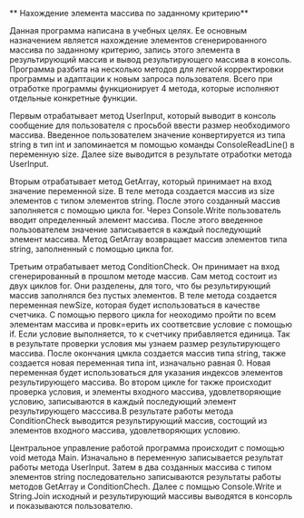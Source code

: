 ** Нахождение элемента массива по заданному критерию**

Данная программа написана в учебных целях. Ее основным назначением является нахождение элементов сгенерированного массива по заданному критерию, запись этого элемента в результирующий массив и вывод результирующего массива в консоль. Программа разбита на несколько методов для легкой корректировки программы и адаптации к новым запроса пользователя. Всего при отработке программы функционирует 4 метода, которые исполняют отдельные конкретные функции.

Первым отрабатывает метод UserInput, который выводит в консоль сообщение для пользователя с просьбой ввести размер необходимого массива. Введенное пользователем значение конвертируется из типа string в тип int и запоминается м помощью команды ConsoleReadLine() в переменную size. Далее size выводится в результате отработки метода UserInput.

Вторым отрабатывает метод GetArray, который принимает на вход значение переменной size. В теле метода создается массив из size элементов с типом элементов string. После этого созданный массив заполняется с помощью цикла for. Через Console.Write пользователь вводит определенный элемент массива. После этого введенное пользователем значение записывается в каждый последующий элемент массива. Метод GetArray возвращает массив элементов типа string, заполненный с помощью цикла for.

Третьим отрабатывает метод ConditionCheck. Он принимает на вход сгенерированный в прошлом методе массив. Сам метод состоит из двух циклов for. Они разделены, для того, что бы результирующий массив заполнялся без пустых элементов. В теле метода создается переменная newSize, которая будет использоваться в качестве счетчика. С помощью первого цикла for неоходимо пройти по всем элементам массива и провк=ерить их соответсвие условие с помощью if. Если условие выполняется, то к счетчику прибавляется единица. Так в результате проверки условия мы узнаем размер результирующего массива. После окончания цмкла создается массив типа string, также создается новая переменная типа int, изначально равная 0. Новая переменная будет использоваться для указания индексов элементов результирующего массива. Во втором цикле for также происходит проверка условия, и элементы входного массива, удовлетворяющие условию, записываются в каждый последующий элемент результирующего масссива.В результате работы метода ConditionCheck выводится результирующий массив, состощий из элементов входного массива, удовлетворяющих условию.

Центральное управление работой программа происходит с помощью void метода Main. Изначально в переменную записывается результат работы метода UserInput. Затем в два созданных массива с типом элементов string последовательно записываются результаты работы методов GetArray и ConditionChech. Далее с помщью Console.Write и String.Join исходный и результирующий массивы выводятся в консорль и показываются пользователю.